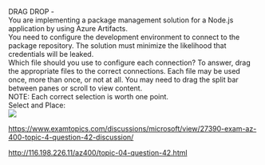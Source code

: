 DRAG DROP -<br/>You are implementing a package management solution for a Node.js application by using Azure Artifacts.<br/>You need to configure the development environment to connect to the package repository. The solution must minimize the likelihood that credentials will be leaked.<br/>Which file should you use to configure each connection? To answer, drag the appropriate files to the correct connections. Each file may be used once, more than once, or not at all. You may need to drag the split bar between panes or scroll to view content.<br/>NOTE: Each correct selection is worth one point.<br/>Select and Place:<br/><img src="https://www.examtopics.com/assets/media/exam-media/04257/0018500001.png" class="in-exam-image"/><br/><p><a href="https://www.examtopics.com/discussions/microsoft/view/27390-exam-az-400-topic-4-question-42-discussion/">https://www.examtopics.com/discussions/microsoft/view/27390-exam-az-400-topic-4-question-42-discussion/</a></p><p><a href="http://116.198.226.11/az400/topic-04-question-42.html">http://116.198.226.11/az400/topic-04-question-42.html</a></p><script src="https://giscus.app/client.js"                    data-repo="azsamples/az204"                    data-repo-id="R_kgDOMRXzDQ"                    data-category="General"                    data-category-id="DIC_kwDOMRXzDc4Cgi27"                    data-mapping="pathname"                    data-strict="0"                    data-reactions-enabled="0"                    data-emit-metadata="0"                    data-input-position="bottom"                    data-theme="preferred_color_scheme"                    data-lang="en"                    crossorigin="anonymous"                    async>                    </script>